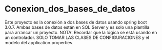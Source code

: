 # Conexion_dos_bases_de_datos

Este proyecto es la conexión a dos bases de datos usando spring boot 3.0.7. Ambas bases de datos están en SQL Server
y es solo una plantilla para arrancar un proyecto. NOTA: Recordar que la lógica se está usando en un controlador. SOLO
TOMAR LAS CLASES DE CONFIGURACIONES y el modelo del application.properties. 

